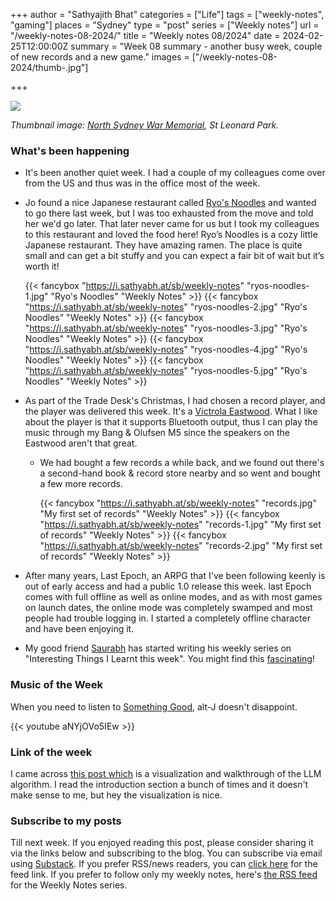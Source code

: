 +++
author = "Sathyajith Bhat"
categories = ["Life"]
tags = ["weekly-notes", "gaming"]
places = "Sydney"
type = "post"
series = ["Weekly notes"]
url = "/weekly-notes-08-2024/"
title = "Weekly notes 08/2024"
date = 2024-02-25T12:00:00Z
summary = "Week 08 summary - another busy week, couple of new records and a new game."
images = ["/weekly-notes-08-2024/thumb-.jpg"]

+++

![](thumb-.jpg)

_Thumbnail image: [North Sydney War Memorial](https://monumentaustralia.org.au/themes/conflict/multiple/display/22625-north-sydney-war-memorial/photo/2), St Leonard Park._ 

### What's been happening

* It's been another quiet week. I had a couple of my colleagues come over from the US and thus was in the office most of the week. 
* Jo found a nice Japanese restaurant called [Ryo's Noodles](https://maps.app.goo.gl/nNghRhi3o1UbrNds6) and wanted to go there last week, but I was too exhausted from the move and told her we'd go later. That later never came for us but I took my colleagues to this restaurant and loved the food here! Ryo’s Noodles is a cozy little Japanese restaurant. They have amazing ramen. The place is quite small and can get a bit stuffy and you can expect a fair bit of wait but it’s worth it!

    {{< fancybox "https://i.sathyabh.at/sb/weekly-notes" "ryos-noodles-1.jpg" "Ryo's Noodles" "Weekly Notes" >}}
    {{< fancybox "https://i.sathyabh.at/sb/weekly-notes" "ryos-noodles-2.jpg" "Ryo's Noodles" "Weekly Notes" >}}
    {{< fancybox "https://i.sathyabh.at/sb/weekly-notes" "ryos-noodles-3.jpg" "Ryo's Noodles" "Weekly Notes" >}}
    {{< fancybox "https://i.sathyabh.at/sb/weekly-notes" "ryos-noodles-4.jpg" "Ryo's Noodles" "Weekly Notes" >}}
    {{< fancybox "https://i.sathyabh.at/sb/weekly-notes" "ryos-noodles-5.jpg" "Ryo's Noodles" "Weekly Notes" >}}


* As part of the Trade Desk's Christmas, I had chosen a record player, and the player was delivered this week. It's a [Victrola Eastwood](https://www.victrola.com.au/products/p/the-eastwood-hybrid-turntable). What I like about the player is that it supports Bluetooth output, thus I can play the music through my Bang & Olufsen M5 since the speakers on the Eastwood aren't that great. 
    * We had bought a few records a while back, and we found out there's a second-hand book & record store nearby and so went and bought a few more records.
        
        {{< fancybox "https://i.sathyabh.at/sb/weekly-notes" "records.jpg" "My first set of records" "Weekly Notes" >}}
        {{< fancybox "https://i.sathyabh.at/sb/weekly-notes" "records-1.jpg" "My first set of records" "Weekly Notes" >}}
        {{< fancybox "https://i.sathyabh.at/sb/weekly-notes" "records-2.jpg" "My first set of records" "Weekly Notes" >}}

* After many years, Last Epoch, an ARPG that I've been following keenly is out of early access and had a public 1.0 release this week. last Epoch comes with full offline as well as online modes, and as with most games on launch dates, the online mode was completely swamped and most people had trouble logging in. I started a completely offline character and have been enjoying it. 

* My good friend [Saurabh](https://mastodon.social/@the100rabh) has started writing his weekly series on "Interesting Things I Learnt this week". You might find this [fascinating](https://blog.100rabh.com/2024/02/feb-18-interesting-things-i-learnt-this.html)!

### Music of the Week

When you need to listen to [Something Good](https://www.youtube.com/watch?v=aNYjOVo5IEw), alt-J doesn't disappoint. 

{{< youtube aNYjOVo5IEw >}}

### Link of the week

I came across [this post which](https://bbycroft.net/llm) is a visualization and walkthrough of the LLM algorithm. I read the introduction section a bunch of times and it doesn't make sense to me, but hey the visualization is nice. 

### Subscribe to my posts

Till next week. If you enjoyed reading this post, please consider sharing it via the links below and subscribing to the blog. You can subscribe via email using [Substack](https://sathyabhat.substack.com/). If you prefer RSS/news readers, you can [click here](https://sathyabh.at/index.xml) for the feed link. If you prefer to follow only my weekly notes, here's [the RSS feed](https://sathyabh.at/series/weekly-notes/index.xml) for the Weekly Notes series. 